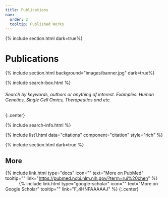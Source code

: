 ```yaml
---
title: Publications
nav:
  order: 2
  tooltip: Published Works
---
```


{% include section.html dark=true%}
# <i class="fas fa-book-open fa-lg"></i>Publications

{% include section.html background="images/banner.jpg" dark=true%}

{% include search-box.html %}
###### Search by keywords, authors or anything of interest. Examples: Human Genetics, Single Cell Omics, Therapeutics and etc.
 {:.center}

{% include search-info.html %}

{% include list1.html data="citations" component="citation" style="rich" %}

{% include section.html dark=true %}
## <i class="fas fa-book-open fa-lg"></i>More
{%
  include link.html
  type="docs"
  icon=""
  text="More on PubMed"
  tooltip=""
  link="https://pubmed.ncbi.nlm.nih.gov/?term=rui%20chen"
%}
&nbsp;&nbsp;&nbsp;&nbsp;&nbsp;&nbsp;&nbsp;&nbsp;&nbsp;&nbsp;
{%
  include link.html
  type="google-scholar"
  icon=""
  text="More on Google Scholar"
  tooltip=""
  link="F_4HNPAAAAAJ"
%}
{:.center}
